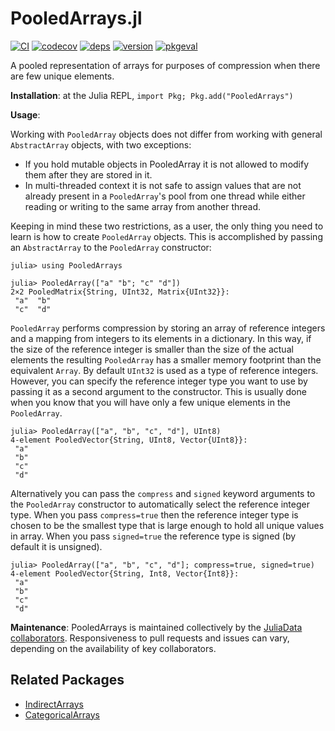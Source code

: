 # PooledArrays.jl

[![CI](https://github.com/JuliaData/PooledArrays.jl/workflows/CI/badge.svg)](https://github.com/JuliaData/PooledArrays.jl/actions?query=workflow%3ACI)
[![codecov](https://codecov.io/gh/JuliaData/PooledArrays.jl/branch/master/graph/badge.svg)](https://codecov.io/gh/JuliaData/PooledArrays.jl)
[![deps](https://juliahub.com/docs/PooledArrays/deps.svg)](https://juliahub.com/ui/Packages/PooledArrays/vi11X?t=2)
[![version](https://juliahub.com/docs/PooledArrays/version.svg)](https://juliahub.com/ui/Packages/PooledArrays/vi11X)
[![pkgeval](https://juliahub.com/docs/PooledArrays/pkgeval.svg)](https://juliahub.com/ui/Packages/PooledArrays/vi11X)


A pooled representation of arrays for purposes of compression when there are few unique elements.

**Installation**: at the Julia REPL, `import Pkg; Pkg.add("PooledArrays")`

**Usage**:

Working with `PooledArray` objects does not differ from working with general
`AbstractArray` objects, with two exceptions:
* If you hold mutable objects in PooledArray it is not allowed to modify them
  after they are stored in it.
* In multi-threaded context it is not safe to assign values that are not already
  present in a `PooledArray`'s pool from one thread while either reading or
  writing to the same array from another thread.

Keeping in mind these two restrictions, as a user, the only thing you need to
learn is how to create `PooledArray` objects. This is accomplished by passing
an `AbstractArray` to the `PooledArray` constructor:

```
julia> using PooledArrays

julia> PooledArray(["a" "b"; "c" "d"])
2×2 PooledMatrix{String, UInt32, Matrix{UInt32}}:
 "a"  "b"
 "c"  "d"
 ```

`PooledArray` performs compression by storing an array of reference integers and
a mapping from integers to its elements in a dictionary. In this way, if the
size of the reference integer is smaller than the size of the actual elements
the resulting `PooledArray` has a smaller memory footprint than the equivalent
`Array`. By default `UInt32` is used as a type of reference integers. However,
you can specify the reference integer type you want to use by passing it as a
second argument to the constructor. This is usually done when you know that you
will have only a few unique elements in the `PooledArray`.

```
julia> PooledArray(["a", "b", "c", "d"], UInt8)
4-element PooledVector{String, UInt8, Vector{UInt8}}:
 "a"
 "b"
 "c"
 "d"
 ```

Alternatively you can pass the `compress` and `signed` keyword arguments to the
`PooledArray` constructor to automatically select the reference integer type.
When you pass `compress=true` then the reference integer type is chosen to be
the smallest type that is large enough to hold all unique values in array. When
you pass `signed=true` the reference type is signed (by default it is unsigned).
```
julia> PooledArray(["a", "b", "c", "d"]; compress=true, signed=true)
4-element PooledVector{String, Int8, Vector{Int8}}:
 "a"
 "b"
 "c"
 "d"
```

**Maintenance**: PooledArrays is maintained collectively by the
[JuliaData collaborators](https://github.com/orgs/JuliaData/people).
Responsiveness to pull requests and issues can vary,
depending on the availability of key collaborators.

## Related Packages

- [IndirectArrays](https://github.com/JuliaArrays/IndirectArrays.jl) 
- [CategoricalArrays](https://github.com/JuliaData/CategoricalArrays.jl)
